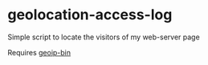 # geolocation-access-log
Simple script to locate the visitors of my web-server page

Requires [geoip-bin](https://packages.debian.org/buster/geoip-bin)
